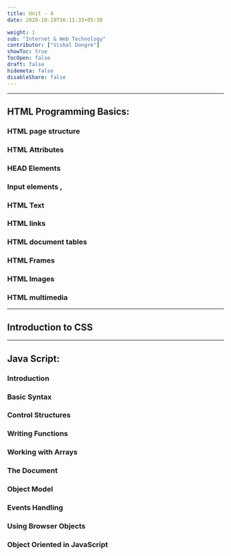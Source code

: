```yaml
---
title: Unit - 4
date: 2020-10-19T16:11:33+05:30

weight: 1
sub: "Internet & Web Technology"
contributor: ["Vishal Dongre"]
showToc: true
TocOpen: false
draft: false
hidemeta: false
disableShare: false
---
```


---

## HTML Programming Basics:

### HTML page structure

### HTML Attributes

### HEAD Elements

### Input elements ,

### HTML Text

### HTML links

### HTML document tables

### HTML Frames

### HTML Images

### HTML multimedia

---

## Introduction to CSS

---

## Java Script:

### Introduction

### Basic Syntax

### Control Structures

### Writing Functions

### Working with Arrays

### The Document

### Object Model

### Events Handling

### Using Browser Objects

### Object Oriented in JavaScript
